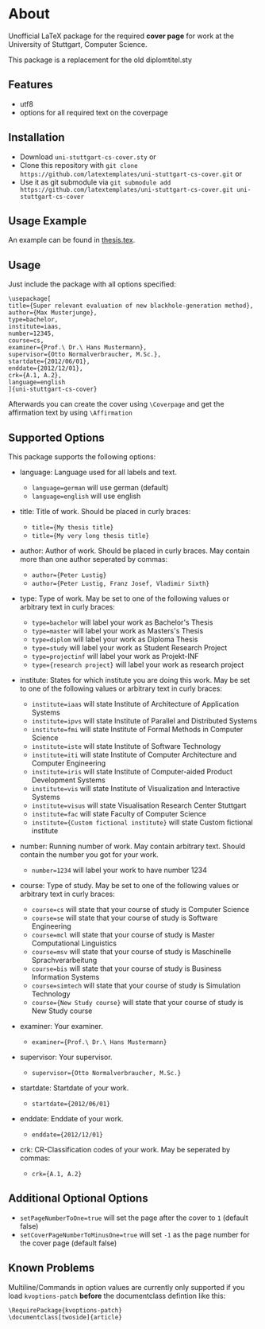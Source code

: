 # About

Unofficial LaTeX package for the required **cover page** for work at the University of Stuttgart, Computer Science.

This package is a replacement for the old diplomtitel.sty

## Features

- utf8 
- options for all required text on the coverpage

## Installation

- Download `uni-stuttgart-cs-cover.sty` or 
- Clone this repository with `git clone https://github.com/latextemplates/uni-stuttgart-cs-cover.git` or
- Use it as git submodule via `git submodule add https://github.com/latextemplates/uni-stuttgart-cs-cover.git uni-stuttgart-cs-cover`

## Usage Example

An example can be found in [thesis.tex](thesis.tex).

## Usage 

Just include the package with all options specified:

    \usepackage[
    title={Super relevant evaluation of new blackhole-generation method},
    author={Max Musterjunge},
    type=bachelor,
    institute=iaas,
    number=12345,
    course=cs,
	examiner={Prof.\ Dr.\ Hans Mustermann},
	supervisor={Otto Normalverbraucher, M.Sc.},
	startdate={2012/06/01},
	enddate={2012/12/01},
	crk={A.1, A.2},
	language=english
	]{uni-stuttgart-cs-cover}

Afterwards you can create the cover using `\Coverpage` and get the affirmation text by using `\Affirmation`

## Supported Options

This package supports the following options:

- language: Language used for all labels and text.
	- `language=german` will use german (default)
	- `language=english` will use english

- title: Title of work. Should be placed in curly braces:

	- `title={My thesis title}`
	- `title={My very long thesis title}`

- author: Author of work. Should be placed in curly braces. May contain more than one author seperated by commas:
	- `author={Peter Lustig}`
	- `author={Peter Lustig, Franz Josef, Vladimir Sixth}`

- type: Type of work. May be set to one of the following values or arbitrary text in curly braces:
	- `type=bachelor` will label your work as Bachelor's Thesis
	- `type=master` will label your work as Masters's Thesis
	- `type=diplom` will label your work as Diploma Thesis
	- `type=study` will label your work as Student Research Project
	- `type=projectinf` will label your work as Projekt-INF
	- `type={research project}` will label your work as research project
	
- institute: States for which institute you are doing this work. May be set to one of the following values or arbitrary text in curly braces:
	- `institute=iaas` will state Institute of Architecture of Application Systems
	- `institute=ipvs` will state Institute of Parallel and Distributed Systems
	- `institute=fmi` will state Institute of Formal Methods in Computer Science
	- `institute=iste` will state Institute of Software Technology
	- `institute=iti` will state Institute of Computer Architecture and Computer Engineering
	- `institute=iris` will state Institute of Computer-aided Product Development Systems
	- `institute=vis` will state Institute of Visualization and Interactive Systems
	- `institute=visus` will state Visualisation Research Center Stuttgart
	- `institute=fac` will state Faculty of Computer Science
	- `institute={Custom fictional institute}` will state Custom fictional institute

- number: Running number of work. May contain arbitrary text. Should contain the number you got for your work.
	- `number=1234` will label your work to have number 1234

- course: Type of study. May be set to one of the following values or arbitrary text in curly braces:
	- `course=cs` will state that your course of study is Computer Science
	- `course=se` will state that your course of study is Software Engineering
	- `course=mcl` will state that your course of study is Master Computational Linguistics
	- `course=msv` will state that your course of study is Maschinelle Sprachverarbeitung
	- `course=bis` will state that your course of study is Business Information Systems
	- `course=simtech` will state that your course of study is Simulation Technology
	- `course={New Study course}` will state that your course of study is New Study course

- examiner: Your examiner. 
	- `examiner={Prof.\ Dr.\ Hans Mustermann}`

- supervisor: Your supervisor.
	- `supervisor={Otto Normalverbraucher, M.Sc.}`

- startdate: Startdate of your work.
	- `startdate={2012/06/01}`

- enddate: Enddate of your work.	
	- `enddate={2012/12/01}`

- crk: CR-Classification codes of your work. May be seperated by commas:
	- `crk={A.1, A.2}`

## Additional Optional Options

- `setPageNumberToOne=true` will set the page after the cover to `1` (default false)
- `setCoverPageNumberToMinusOne=true` will set `-1` as the page number for the cover page (default false)

## Known Problems

Multiline/Commands in option values are currently only supported if you load `kvoptions-patch` **before** the documentclass defintion like this:

	\RequirePackage{kvoptions-patch}
	\documentclass[twoside]{article}


